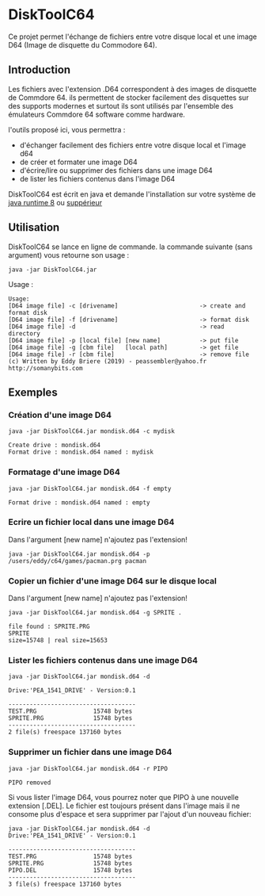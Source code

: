 # DiskToolC64

Ce projet permet l'échange de fichiers entre votre disque local et une image D64 (Image de disquette du Commodore 64).

## Introduction

Les fichiers avec l'extension .D64 correspondent à des images de disquette de Commdore 64. ils permettent de stocker facilement des disquettes sur des supports modernes et surtout ils sont utilisés par l'ensemble des émulateurs Commdore 64 software comme hardware. 

l'outils proposé ici, vous permettra :

* d'échanger facilement des fichiers entre votre disque local et l'image d64
* de créer et formater une image D64
* d'écrire/lire ou supprimer des fichiers dans une image D64
* de lister les fichiers contenus dans l'image D64

DiskToolC64 est écrit en java et demande l'installation sur votre système de [java runtime 8](https://www.oracle.com/fr/java/technologies/javase-jre8-downloads.html) ou [suppérieur](https://www.oracle.com/java/technologies/javase-downloads.html)

## Utilisation

DiskToolC64 se lance en ligne de commande. la commande suivante (sans argument) vous retourne son usage :

 ```
java -jar DiskToolC64.jar 
 
 ```  
Usage :

 ```
Usage:
 [D64 image file] -c [drivename]                       -> create and format disk
 [D64 image file] -f [drivename]                       -> format disk
 [D64 image file] -d                                   -> read directory
 [D64 image file] -p [local file] [new name]           -> put file
 [D64 image file] -g [cbm file]   [local path]         -> get file
 [D64 image file] -r [cbm file]                        -> remove file
(c) Written by Eddy Briere (2019) - peassembler@yahoo.fr http://somanybits.com
 ``` 
## Exemples

### Création d'une image D64

 ```
java -jar DiskToolC64.jar mondisk.d64 -c mydisk

Create drive : mondisk.d64
Format drive : mondisk.d64 named : mydisk
 
 ``` 
 ### Formatage d'une image D64

 ```
java -jar DiskToolC64.jar mondisk.d64 -f empty

Format drive : mondisk.d64 named : empty
 
 ``` 
 ### Ecrire un fichier local dans une image D64

Dans l'argument [new name] n'ajoutez pas l'extension!

 ```
java -jar DiskToolC64.jar mondisk.d64 -p /users/eddy/c64/games/pacman.prg pacman
 
 ``` 
 
 ### Copier un fichier d'une image D64 sur le disque local

Dans l'argument [new name] n'ajoutez pas l'extension!

 ```
java -jar DiskToolC64.jar mondisk.d64 -g SPRITE .
 
file found : SPRITE.PRG
SPRITE
size=15748 | real size=15653
 ``` 
### Lister les fichiers contenus dans une image D64
 
 ```
java -jar DiskToolC64.jar mondisk.d64 -d

Drive:'PEA_1541_DRIVE' - Version:0.1

------------------------------------
TEST.PRG                15748 bytes
SPRITE.PRG              15748 bytes
------------------------------------
2 file(s) freespace 137160 bytes
 ```
 
### Supprimer un fichier dans une image D64
 
 ```
java -jar DiskToolC64.jar mondisk.d64 -r PIPO

PIPO removed
 ```
Si vous lister l'image D64, vous pourrez noter que PIPO à une nouvelle extension [.DEL]. Le fichier est toujours présent dans l'image mais il ne consome plus d'espace et sera supprimer par l'ajout d'un nouveau fichier:

 ```
java -jar DiskToolC64.jar mondisk.d64 -d
Drive:'PEA_1541_DRIVE' - Version:0.1

------------------------------------
TEST.PRG                15748 bytes
SPRITE.PRG              15748 bytes
PIPO.DEL                15748 bytes
------------------------------------
3 file(s) freespace 137160 bytes
 ```

